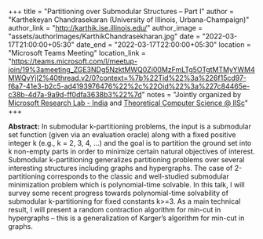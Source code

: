 +++
title = "Partitioning over Submodular Structures – Part I"
author = "Karthekeyan Chandrasekaran (University of Illinois, Urbana-Champaign)"
author_link = "http://karthik.ise.illinois.edu/"
author_image = "assets/authorImages/KarthikChandrasekharan.jpg"
date = "2022-03-17T21:00:00+05:30"
date_end = "2022-03-17T22:00:00+05:30"
location = "Microsoft Teams Meeting"
location_link = "https://teams.microsoft.com/l/meetup-join/19%3ameeting_ZGE3NDg5NzktMWQ0Zi00MzFmLTg5OTgtMTMyYWM4MWQyYjI2%40thread.v2/0?context=%7b%22Tid%22%3a%226f15cd97-f6a7-41e3-b2c5-ad4193976476%22%2c%22Oid%22%3a%227c84465e-c38b-4d7a-9a9d-ff0dfa3638b3%22%7d"
notes = "Jointly organized by <a href = "https://www.microsoft.com/en-us/research/lab/microsoft-research-india/" target= "_blank">Microsoft Research Lab - India</a> and <a href='https://www.csa.iisc.ac.in/theoretical-computer-science/' target= "_blank">Theoretical Computer Science @ IISc</a>"
+++

<b>Abstract:</b> In submodular k-partitioning problems, the input is a submodular set function (given via an evaluation
oracle) along with a fixed positive integer k (e.g., k = 2, 3, 4, …) and the goal is to partition the ground set into k
non-empty parts in order to minimize certain natural objectives of interest. Submodular k-partitioning generalizes
partitioning problems over several interesting structures including graphs and hypergraphs. The case of 2-partitioning
corresponds to the classic and well-studied submodular minimization problem which is polynomial-time solvable. In this
talk, I will survey some recent progress towards polynomial-time solvability of submodular k-partitioning for fixed
constants k>=3. As a main technical result, I will present a random contraction algorithm for min-cut in hypergraphs –
this is a generalization of Karger’s algorithm for min-cut in graphs.